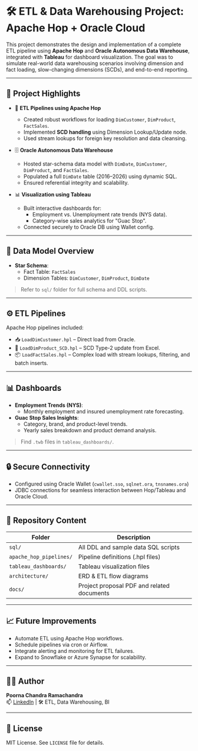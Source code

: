 # 🛠️ ETL & Data Warehousing Project: Apache Hop + Oracle Cloud

This project demonstrates the design and implementation of a complete ETL pipeline using **Apache Hop** and **Oracle Autonomous Data Warehouse**, integrated with **Tableau** for dashboard visualization. The goal was to simulate real-world data warehousing scenarios involving dimension and fact loading, slow-changing dimensions (SCDs), and end-to-end reporting.

---

## 📌 Project Highlights

- 🔄 **ETL Pipelines using Apache Hop**
  - Created robust workflows for loading `DimCustomer`, `DimProduct`, `FactSales`.
  - Implemented **SCD handling** using Dimension Lookup/Update node.
  - Used stream lookups for foreign key resolution and data cleansing.

- 🗄️ **Oracle Autonomous Data Warehouse**
  - Hosted star-schema data model with `DimDate`, `DimCustomer`, `DimProduct`, and `FactSales`.
  - Populated a full `DimDate` table (2016–2026) using dynamic SQL.
  - Ensured referential integrity and scalability.

- 📊 **Visualization using Tableau**
  - Built interactive dashboards for:
    - Employment vs. Unemployment rate trends (NYS data).
    - Category-wise sales analytics for "Guac Stop".
  - Connected securely to Oracle DB using Wallet config.

---

## 🧱 Data Model Overview

- **Star Schema**:
  - Fact Table: `FactSales`
  - Dimension Tables: `DimCustomer`, `DimProduct`, `DimDate`

> Refer to `sql/` folder for full schema and DDL scripts.

---

## ⚙️ ETL Pipelines

Apache Hop pipelines included:
- 📥 `LoadDimCustomer.hpl` – Direct load from Oracle.
- 🔁 `LoadDimProduct_SCD.hpl` – SCD Type-2 update from Excel.
- 📦 `LoadFactSales.hpl` – Complex load with stream lookups, filtering, and batch inserts.

---

## 📊 Dashboards

- **Employment Trends (NYS)**:
  - Monthly employment and insured unemployment rate forecasting.
- **Guac Stop Sales Insights**:
  - Category, brand, and product-level trends.
  - Yearly sales breakdown and product demand analysis.

> Find `.twb` files in `tableau_dashboards/`.

---

## 🔒 Secure Connectivity

- Configured using Oracle Wallet (`cwallet.sso`, `sqlnet.ora`, `tnsnames.ora`)
- JDBC connections for seamless interaction between Hop/Tableau and Oracle Cloud.

---

## 📁 Repository Content

| Folder | Description |
|--------|-------------|
| `sql/` | All DDL and sample data SQL scripts |
| `apache_hop_pipelines/` | Pipeline definitions (.hpl files) |
| `tableau_dashboards/` | Tableau visualization files |
| `architecture/` | ERD & ETL flow diagrams |
| `docs/` | Project proposal PDF and related documents |

---

## 📈 Future Improvements

- Automate ETL using Apache Hop workflows.
- Schedule pipelines via cron or Airflow.
- Integrate alerting and monitoring for ETL failures.
- Expand to Snowflake or Azure Synapse for scalability.

---

## 👨‍💻 Author

**Poorna Chandra Ramachandra**  
📫 [LinkedIn](https://linkedin.com/in/your-profile) | 🛠️ ETL, Data Warehousing, BI

---

## 📄 License

MIT License. See `LICENSE` file for details.

